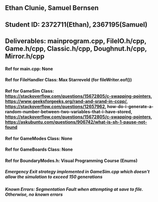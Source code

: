 ## Ethan Clunie, Samuel Bernsen
## Student ID: 2372711(Ethan), 2367195(Samuel)
## Deliverables: mainprogram.cpp, FileIO.h/cpp, Game.h/cpp, Classic.h/cpp, Doughnut.h/cpp, Mirror.h/cpp
#### Ref for main.cpp: None
#### Ref for FileHandler Class: Max Starreveld (for fileWriter.eof())
#### Ref for GameSim Class: https://stackoverflow.com/questions/15672805/c-swapping-pointers, https://www.geeksforgeeks.org/rand-and-srand-in-ccpp/, https://stackoverflow.com/questions/12657962, how-do-i-generate-a-random-number-between-two-variables-that-i-have-stored, https://stackoverflow.com/questions/15672805/c-swapping-pointers, https://askubuntu.com/questions/906742/what-is-sh-1-pause-not-found
#### Ref for GameModes Class: None
#### Ref for GameBoards Class: None
#### Ref for BoundaryModes.h: Visual Programming Course (Enums)
##### Emergency Exit strategy implemented in GameSim.cpp which doesn't allow the simulation to exceed 150 generations
##### Known Errors: Segmentation Fault when attempting at save to file. Otherwise, no known errors
